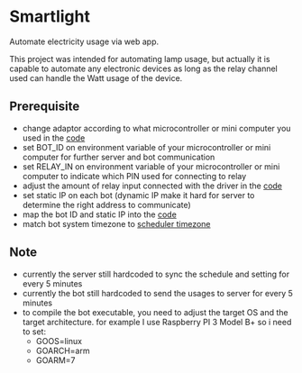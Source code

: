# Smartlight

Automate electricity usage via web app.

This project was intended for automating lamp usage, but actually it is capable to automate any electronic devices as long as the relay channel used can handle the Watt usage of the device.

## Prerequisite

+ change adaptor according to what microcontroller or mini computer you used in the [code](smartlight-server/cmd/bot/main.go#L31)
+ set BOT_ID on environment variable of your microcontroller or mini computer for further server and bot communication
+ set RELAY_IN on environment variable of your microcontroller or mini computer to indicate which PIN used for connecting to relay
+ adjust the amount of relay input connected with the driver in the [code](smartlight-server/cmd/bot/main.go#L32)
+ set static IP on each bot (dynamic IP make it hard for server to determine the right address to communicate)
+ map the bot ID and static IP into the [code](smartlight-server/cmd/server/bot.go#L13)
+ match bot system timezone to [scheduler timezone](smartlight-server/cmd/bot/main.go#L25)

## Note

+ currently the server still hardcoded to sync the schedule and setting for every 5 minutes
+ currently the bot still hardcoded to send the usages to server for every 5 minutes
+ to compile the bot executable, you need to adjust the target OS and the target architecture.
for example I use Raspberry PI 3 Model B+ so i need to set:
    + GOOS=linux
    + GOARCH=arm
    + GOARM=7